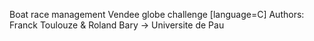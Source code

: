 Boat race management Vendee globe challenge [language=C]
Authors: Franck Toulouze & Roland Bary -> Universite de Pau
